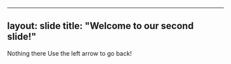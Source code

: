  ---
layout: slide
title: "Welcome to our second slide!"
---
Nothing there
Use the left arrow to go back!
